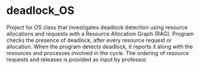 # deadlock_OS
Project for OS class that investigates deadlock detection using resource allocations and requests with a Resource Allocation Graph (RAG). Program checks the presence of deadlock, after every resource request or allocation. When the program detects deadlock, it reports it along with the resources and processes involved in the cycle. The ordering of resource requests and releases is provided as input by professor.
